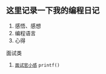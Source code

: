 这里记录一下我的编程日记
--
1. 感悟、感想
2. 编程语言
3. 心得

面试类
1. [`面试官小感`]('https://github.com/Mrxdh/Programming-a-diary/blob/master/job/%E9%9D%A2%E8%AF%95%E5%AE%98%E5%B0%8F%E6%84%9F.md', '面试官小感')
`printf()`
